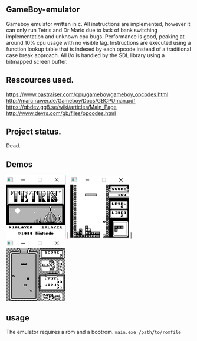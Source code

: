 ## GameBoy-emulator
Gameboy emulator written in c. All instructions are implemented, however it can only run Tetris and Dr Mario due to lack of bank switching implementation and unknown cpu bugs. Performance is good, peaking at around 10% cpu usage with no visible lag. Instructions are executed using a function lookup table that is indexed by each opcode instead of a traditional case break approach. All i/o is handled by the SDL library using a bitmapped screen buffer.

## Rescources used.
https://www.pastraiser.com/cpu/gameboy/gameboy_opcodes.html <br/>
http://marc.rawer.de/Gameboy/Docs/GBCPUman.pdf <br/>
https://gbdev.gg8.se/wiki/articles/Main_Page <br/>
http://www.devrs.com/gb/files/opcodes.html <br/>

## Project status.
Dead.

## Demos
![](Images/1.png)  |  ![](Images/2.png) | ![](Images/3.png)

## usage
The emulator requires a rom and a bootrom. 
```main.exe /path/to/romfile```




